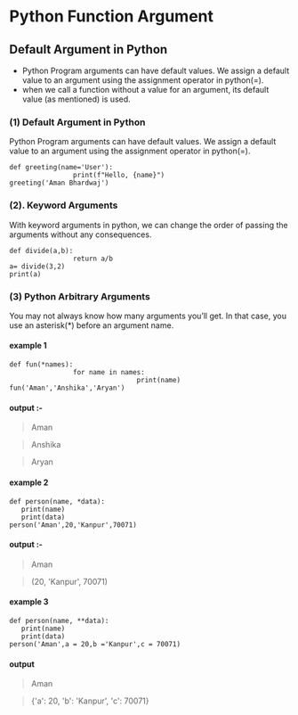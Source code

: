 # Python Function Argument

## Default Argument in Python
* Python Program arguments can have default values. We assign a default value to an argument using the assignment operator in python(=). 
* when we call a function without a value for an argument, its default value (as mentioned) is used.

### (1) Default Argument in Python

Python Program arguments can have default values. We assign a default value to an argument using the assignment operator in python(=).
```
def greeting(name='User'):
                print(f"Hello, {name}")
greeting('Aman Bhardwaj')
```
### (2).  Keyword Arguments

With keyword arguments in python, we can change the order of passing the arguments without any consequences. 

```
def divide(a,b):
                return a/b
a= divide(3,2)
print(a)

```
### (3) Python Arbitrary Arguments

You may not always know how many arguments you’ll get. In that case, you use an asterisk(*) before an argument name.

#### example 1

```
def fun(*names):
                for name in names:
                                print(name)
fun('Aman','Anshika','Aryan')  
```
#### output :- 

> Aman

> Anshika

> Aryan

#### example 2
```
def person(name, *data):
   print(name)
   print(data)
person('Aman',20,'Kanpur',70071)
```
#### output :-
> Aman

> (20, 'Kanpur', 70071)

#### example 3

```
def person(name, **data):
   print(name)
   print(data)
person('Aman',a = 20,b ='Kanpur',c = 70071)
```
#### output 
> Aman

> {'a': 20, 'b': 'Kanpur', 'c': 70071}


